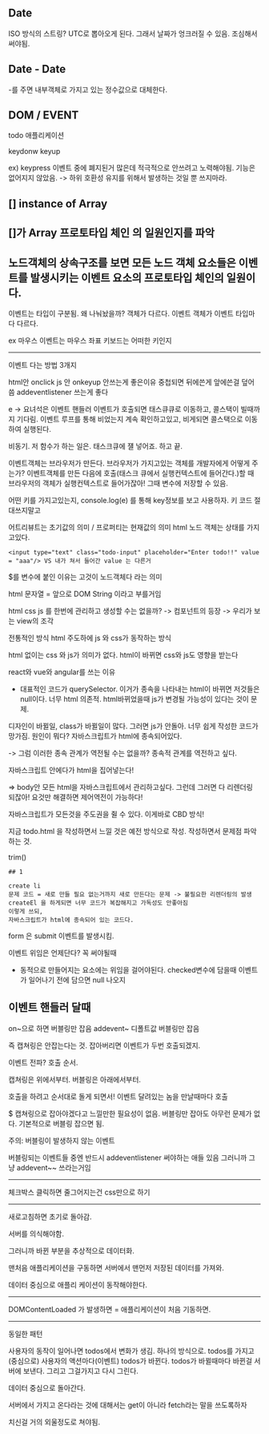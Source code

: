 ## Date

ISO 방식의 스트링?
UTC로 뽑아오게 된다. 그래서 날짜가 엉크러질 수 있음.
조심해서 써야됨.

## Date - Date

-를 주면 내부객체로 가지고 있는 정수값으로 대체한다.

## DOM / EVENT

todo 애플리케이션

keydonw keyup

ex) keypress
이벤트 중에 폐지된거 많은데 적극적으로 안쓰려고 노력해야됨.
기능은 없어지지 않았음. -> 하위 호환성 유지를 위해서 발생하는 것일 뿐 쓰지마라.

## [] instance of Array

## []가 Array 프로토타입 **체인** 의 일원인지를 파악

## 노드객체의 상속구조를 보면 모든 노드 객체 요소들은 이벤트를 발생시키는 이벤트 요소의 프로토타입 체인의 일원이다.

이벤트는 타입이 구분됨. 왜 나눠놨을까? 객체가 다르다. 이벤트 객체가 이벤트 타입마다 다르다.

ex 마우스 이벤트는 마우스 좌표
키보드는 어떠한 키인지

---

이벤트 다는 방법 3개지

html안 onclick
js 안 onkeyup
안쓰는게 좋은이유 중첩되면 뒤에쓴게 앞에쓴걸 덮어씀
addeventlistener 쓰는게 좋다

e -> 요녀석은 이벤트 핸들러
이벤트가 호출되면 태스큐큐로 이동하고, 콜스택이 빌때까지 기다림.
이벤트 루프를 통해 비었는지 계속 확인하고있고, 비게되면 콜스택으로 이동하여 실행된다.

비동기. 저 함수가 하는 일은. 태스크큐에 쟬 넣어죠. 하고 끝.

이벤트객체는 브라우저가 만든다.
브라우저가 가지고있는 객체를 개발자에게 어떻게 주는가?
이벤트객체를 만든 다음에 호출(태스크 큐에서 실행컨텍스트에 들어간다.)할 때 브라우저의 객체가 실행컨텍스트로 들어가잖아!
그때 변수에 저장할 수 있음.

어떤 키를 가지고있는지, console.log(e) 를 통해 key정보를 보고 사용하자. 키 코드 절대쓰지말고

어트리뷰트는 초기값의 의미 / 프로퍼티는 현재값의 의미
html 노드 객체는 상태를 가지고있다.

```
<input type="text" class="todo-input" placeholder="Enter todo!!" value = "aaa"/> VS 내가 쳐서 들어간 value 는 다른거
```

\$를 변수에 붙인 이유는 고것이 노드객체다 라는 의미

html 문자열 = 앞으로 DOM String 이라고 부를거임

html css js 를 한번에 관리하고 생성할 수는 없을까?
-> 컴포넌트의 등장
-> 우리가 보는 view의 조각

전통적인 방식
html 주도하에 js 와 css가 동작하는 방식

html 없이는 css 와 js가 의미가 없다.
html이 바뀌면 css와 js도 영향을 받는다

react와 vue와 angular를 쓰는 이유

- 대표적인 코드가 querySelector. 이거가 종속을 나타내는
  html이 바뀌면 저것들은 null이다. 너무 html 의존적.
  html바뀌었을때 js가 변경될 가능성이 있다는 것이 문제.

디자인이 바뀔일, class가 바뀔일이 많다. 그러면 js가 안돌아. 너무 쉽게 작성한 코드가 망가짐. 원인이 뭐다? 자바스크립트가 html에 종속되어있다.

-> 그럼 이러한 종속 관계가 역전될 수는 없을까?
종속적 관계를 역전하고 싶다.

자바스크립트 안에다가 html을 집어넣는다!

=> body안 모든 html을 자바스크립트에서 관리하고싶다.
그런데 그러면 다 리렌더링 되잖아!
요것만 해결하면 제어역전이 가능하다!

자바스크립트가 모든것을 주도권을 쥘 수 있다.
이게바로
CBD 방식!

지금 todo.html 을 작성하면서 느낄 것은 예전 방식으로 작성. 작성하면서 문제점 파악하는 것.

trim()

```
## 1

create li
문제 코드 = 새로 만들 필요 없는거까지 새로 만든다는 문제 -> 불필요한 리렌더링의 발생
createEl 을 하게되면 너무 코드가 복잡해지고 가독성도 안좋아짐
이렇게 쓰되,
자바스크립트가 html에 종속되어 있는 코드다.

```

form 은 submit 이벤트를 발생시킴.

이벤트 위임은 언제단다?
꼭 써야될때

- 동적으로 만들어지는 요소에는 위임을 걸어야된다.
  checked변수에 담을때 이벤트가 일어나기 전에 담으면 null 나오지

## 이벤트 핸들러 달때

on~으로 하면 버블링만 잡음
addevent~ 디폴트값 버블링만 잡음

즉 캡쳐링은 안잡는다는 것. 잡아버리면 이벤트가 두번 호출되겠지.

이벤트 전파?
호출 순서.

캡쳐링은 위에서부터.
버블링은 아래에서부터.

호출을 하려고 순서대로 돌게 되면서! 이벤트 달려있는 놈을 만날때마다 호출

$ 캡쳐링으로 잡아야겠다고 느낄만한 필요성이 없음.
버블링만 잡아도 아무런 문제가 없다. 기본적으로 버블링 잡으면 됨.

주의: 버블링이 발생하지 않는 이벤트

버블링되는 이벤트들 중엔 반드시 addeventlistener 써야하는 애들 있음
그러니까 그냥 addevent~~ 쓰라는거임

---

체크박스 클릭하면 줄그어지는건 css만으로 하기

---

새로고침하면 초기로 돌아감.

서버를 의식해야함.

그러니까 바뀐 부분을 추상적으로 데이터화.

맨처음 애플리케이션을 구동하면 서버에서 맨먼저 저장된 데이터를 가져와.

데이터 중심으로 애플리 케이션이 동작해야한다.

---

DOMContentLoaded 가 발생하면 = 애플리케이션이 처음 기동하면.

---

동일한 패턴

사용자의 동작이 일어나면 todos에서 변화가 생김. 하나의 방식으로. todos를 가지고 (중심으로) 사용자의 액션마다(이벤트) todos가 바뀐다. todos가 바뀔때마다 바뀐걸 서버에 보낸다. 그리고 그걸가지고 다시 그린다.

데이터 중심으로 돌아간다.

서버에서 가지고 온다라는 것에 대해서는
get이 아니라 fetch라는 말을 쓰도록하자

치신걸 거의 외울정도로 쳐야됨.
